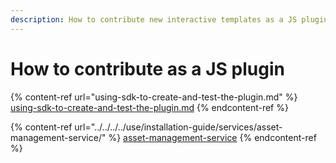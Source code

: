 ```yaml
---
description: How to contribute new interactive templates as a JS plugin
---
```


# How to contribute as a JS plugin

{% content-ref url="using-sdk-to-create-and-test-the-plugin.md" %}
[using-sdk-to-create-and-test-the-plugin.md](using-sdk-to-create-and-test-the-plugin.md)
{% endcontent-ref %}

{% content-ref url="../../../../use/installation-guide/services/asset-management-service/" %}
[asset-management-service](../../../../use/installation-guide/services/asset-management-service/)
{% endcontent-ref %}

